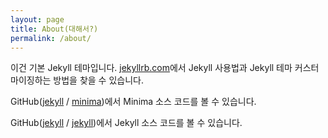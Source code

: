 ```yaml
---
layout: page
title: About(대해서?) 
permalink: /about/
---
```


이건 기본 Jekyll 테마입니다. [jekyllrb.com](https://jekyllrb.com/)에서 Jekyll 사용법과 Jekyll 테마 커스터마이징하는 방법을 찾을 수 있습니다.

GitHub([jekyll][jekyll-organization] /
[minima](https://github.com/jekyll/minima))에서 Minima 소스 코드를 볼 수 있습니다. 

GitHub([jekyll][jekyll-organization] /
[jekyll](https://github.com/jekyll/jekyll))에서 Jekyll 소스 코드를 볼 수 있습니다. 

[jekyll-organization]: https://github.com/jekyll
